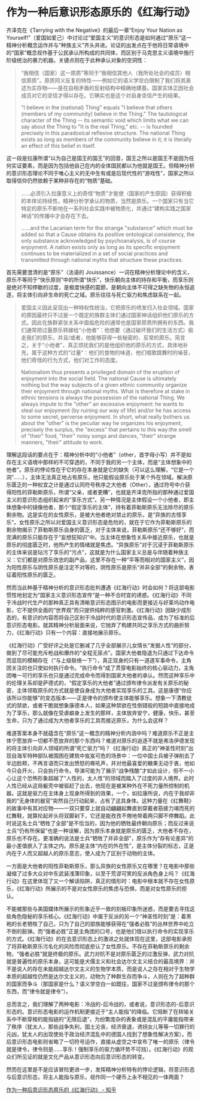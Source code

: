 # 作为一种后意识形态原乐的《红海行动》
 齐泽克在《Tarrying with the Negative》的最后一章“Enjoy Your Nation as Yourself!”（爱国如爱己）中讨论过“爱国主义”的意识形态是如何通过“原乐”这一精神分析概念运作并与“种族主义”齐头并进。论证的出发点在于他将日常语境中的“国家”概念视作基于公民承认所构成的共同体，而区别于马克思主义语境中施行阶级统治的暴力机器。关键点则在于此种承认对象的空洞性：

> “我相信（国家）这一原质”等同于“我相信其他人（我所处社会的成员）相信原质”。原质同义反复的特性——例如它的语义学空白限制了我们将其表述为实存物——是在自相矛盾的反射结构中精确地建基。国家实体正因社会成员对它的坚信才得以存在。它确实也是这个对自身坚信产生的结果。
> 
> "I believe in the (national) Thing" equals "I believe that others (members of my community) believe in the Thing." The tautological character of the Thing -- its semantic void which limits what we can say about the Thing to "It is the real Thing," etc. -- is founded precisely in this paradoxical reflexive structure. The national Thing exists as long as members of the community believe in it; it is literally an effect of this belief in itself.

这一段是拉康所谓“以为自己是国王的国王”的回音，国王之所以是国王不是因为任何实证要素，而是因为包括他自己在内的全体国民都以为他就是国王。但精神分析的意识形态理论不同于唯心主义的无中生有或是后现代性的“游戏性”，国家之所以取得信仰仍然依赖于某种非存在的“物质”基础。

> ……必须引入拉康意义上的奇怪“物质”才能使（国家的产生原因）获得积极的本体论持续性，精神分析学承认的物质，当然是原乐。一个国家只有当它特定的原乐不断地在一系列社会实践中被物质化，并通过“建构实践之国家神话”的传播中才会存在下去。
> 
> ......and the Lacanian term for the strange "substance" which must be added so that a Cause obtains its positive ontological consistency, the only substance acknowledged by psychoanalysis, is of course enjoyment. A nation exists only as long as its specific enjoyment continues to be materialized in a set of social practices and transmitted through national myths that structure these practices.

首先需要澄清的是“原乐”（法语的 Jouissance）一词在精神分析理论中的含义，原乐不等同于“快乐原则”中的所谓“快乐”，快乐朝向主体的持存和平衡，而享乐则是绝对不知停歇的过度，是极度快感的震颤，是朝向主体不可得之缺失物的永恒追逐，将主体引向非生命的死亡之域。原乐往往与死亡驱力和焦虑联系在一起。

> 爱国主义因此呈现出一种特权性统治，它把原乐的喷发归入社会领域。国家的原因最终只不过是一个既定的族群主体们通过国家神话组织他们原乐的方式。因此在族群紧张关系中面临危险的通常也是国家原质所拥有的东西。我们通常把过量原乐转嫁给“小他者”：他想要（通过破坏我们的生活方式）偷走我们的原乐，并且/或者，他能够获得一些秘密的、反常的原乐。简言之，关于“小他者”，真正烦扰我们的是他组织他的原乐的方式，具体地补充，属于这种方式的“过量”：他们的食物的味道，他们唱歌跳舞时的噪音，他们奇怪的行为方式，他们对工作的态度。
> 
> Nationalism thus presents a privileged domain of the eruption of enjoyment into the social field. The national Cause is ultimately nothing but the way subjects of a given ethnic community organize their enjoyment through national myths. What is therefore at stake in ethnic tensions is always the possession of the national Thing. We always impute to the "other" an excessive enjoyment: he wants to steal our enjoyment (by ruining our way of life) and/or he has access to some secret, perverse enjoyment. In short, what really bothers us about the "other" is the peculiar way he organizes his enjoyment, precisely the surplus, the "excess" that pertains to this way:the smell of "their" food, "their" noisy songs and dances, "their" strange manners, "their" attitude to work.

理解这段话的要点在于：精神分析中的“小他者”（other，首字母小写）并不是如存在主义语境中那样的不可穿透的，不同于我的另一个主体，而是“主体想象中的他者”。原乐的悖论性在于它的存在本身就是它的缺失（可以这么理解，“它是一个洞”……），主体无法真正地占有原乐，他只能假设原乐处于某个外在领域。解决原乐匮乏的一种权宜之计是通过认同符号秩序之大他者（Other），通过符号中介获得阳性的菲勒斯原乐，所谓“父亲，或者更糟”，也就是齐泽克所指的那种通过爱国主义的意识形态组织起来的“享乐方式”。另一种情况是主体假设一个小他者，即主体想象中的镜像他者，那个“假定享乐的主体”，持有着菲勒斯原乐无法除尽的原乐剩余物。这是实在的女性原乐，是被大他者绝对禁止的原乐，是“异族的古怪享乐”。女性原乐之所以对爱国主义意识形态是危险的，就在于它作为菲勒斯原乐的剩余物揭示了菲勒斯原乐自身的匮乏，对于主体来说，菲勒斯原乐“还不够好”，而完满的原乐只能存在于“妄想狂知识”中。当主体在想象性关系中接近原乐，也就是原乐的彻底匮乏时，他所产生的情绪就是焦虑。“异族原乐”对于沉浸于菲勒斯原乐的主体来说是玷污了享乐的“污点”，这就是为什么国家主义总是与伴随着种族主义：它们都是对原乐效忠的副产品，这里不存在一种“平等而相对的国家主义”，因为阳性原乐与阴性原乐是注定不对等的，阴性原乐是原乐“并非全部”的剩余物，表征着阳性原乐的匮乏。

然而当此种基于精神分析的意识形态批判遭遇《红海行动》时会如何？将这部电影惯性地划定为“国家主义意识形态宣传”是一种不合时宜的诱惑。《红海行动》不同于冷战时代生产的那种真正具有清晰意识形态图示的电影而更接近与好莱坞动作电影，它不提供全面的“世界观”而只提供纯粹的感官刺激。《红海行动》因缺少成形态的，有意识的内容而将自己区别于冷战时代的意识形态宣传品，成为了标准的后意识形态电影。就其精神分析层面来说，它抛弃了构建共同之享乐方式的曲折努力，《红海行动》只有一个内容：直接地展示原乐。

《红海行动》广受好评之处是它删减了几乎全部展示儿女情长“发掘人性”的部分，做到了尽可能充斥枪战和爆炸的“全程无尿点”。国家大他者隐退为只通过下达命令而显现的模糊存在（“与上级联络一下”），真正现身的只有一道道军事命令，主角团关注的也只使如何执行命令。“执行命令”成了贯穿电影始终的核心驱动力，主角团唯一可行的享乐也只是通过完成命令而得到国家大他者的承认。然而这种享乐中的伦理关系却是萨德式的，“假定享乐的大他者”通过颁布律令派发有关原乐的秘密，主体领取原乐的方式就是使自身成为大他者实现享乐的工具。这是康德“你应该所以你能够”的变态版本——正是律令的颁布使主体能够享乐。想象一下清教徒式的禁欲，或者干脆就想象康德本人，如果这种禁欲在性倒错般的短路中直接地成为了享乐，那么就像在受虐癖身上发生的那样，主体放弃安宁，健康，快乐，甚至生命，只为了通过成为大他者享乐的工具而接近原乐，为什么会这样？

难道答案本身不就蕴含在“原乐”这一概念的精神分析内涵中吗？难道原乐不正是主体宁愿放弃一切都不愿放弃的那个东西吗？难道对原乐的追逐不就是弗洛伊德发现的将主体引向非人领域的所谓“死亡驱力”吗？《红海行动》真正的“神圣性时刻”出现自海军特种部队被围困在建筑中岌岌可危的场景中：一位中国士兵被子弹削去了半边脸颊，不再言语而只发出愤怒的嘶吼声，并对他最喜爱的糖果无动于衷，他如今只会开火，只会执行命令。导演可能为了展示“战争残酷”才如此设计，但不一小心让这个恐怖形象超越了“人性的，太人性”的领域而踏入了过度的非人境界。此时人性已经从这局躯壳中被驱赶了出去，他现在是被某种外在不死力量所控制的机器。这就是驱力在主体身上现身所得到的效果，一个，如拉康所说，内在于我却非我的“无身体的器官”突然自己行动起来，占有了这具身体。这种力量在《红舞鞋》的故事中有其对应物——一双只要穿上就自动翩翩起舞直到穿戴者筋疲力竭而死的红舞鞋，就算抡起斧头将双脚剁下，它还是能孜孜不倦地带着两只脚不停舞蹈。此时说这名士兵“牺牲了全部”是不恰当的，因为他的牺牲最终朝向原乐；而反过来说士兵“仍有所保留”也是一种误解，因为原乐本身就是原乐的匮乏，大他者不存在，原乐也不存在。更准确的说法是士兵“牺牲了并非全部”，原乐作为“存有论差异”的最小差值嵌入了主体之内。原乐是主体“内在的外在性”，是主体分裂的标志，正是内在于人而又超越人的原乐意志，使人成为了区别于动物的主体。

一方面是大他者的阳性菲勒斯原乐，那么异族的女性原乐又在哪里？在电影中那些凝缩了过多大众对中东武装浅薄印象，以至于荒谬可笑的反派角色身上吗？《红海行动》在这里体现了又一个解读陷阱，真正的情形时：电影中根本就不存在女性原乐，《红海行动》所展示的不是对女性原乐的焦虑与恐惧，而是对女性原乐的拒认。

不能被那些与美国媒体所展示的形象近乎一致的刻板印象所迷惑，而是要去寻找这些角色隐秘的享乐核心。《红海行动》中属于反派的另一个“神圣性时刻”是：着黑袍的长老牺牲了自己，只为了自己的部族能够获得在“强者必胜”的丛林世界中屹立不倒的脏弹。而“强者必胜”正是主角团的口号，也是他们借以执行命令的实现享乐的方式。《红海行动》的在去意识形态上的激进之处就体现在这里，这部电影承担了将菲勒斯原乐污名化的风险而彻底拒认了女性原乐。不存在菲勒斯原乐的剩余物，“强者必胜”就是终极的原乐。武力对抗不是对原乐匮乏的过激反弹，武力对抗就是普遍性的原乐本身。这可能是犬儒主义和社会达尔文主义结合的最高境界：并不是说人的存在未能超越达尔文主义的生物学本质，而是说人之存在相对于生物学本质的超越性仍然是达尔文主义的，动物为了种群生存而争斗，人则在为了超种群的国家而争斗（那国家是什么？语义学空白一如既往，国家不过是颁布律令的那个东西，而“律令就是律令”）。

总而言之，我们理解了两种电影：冷战的-后冷战的，或者说，意识形态的-后意识形态的。意识形态电影的运作机制更接近于“主人能指”的降临。它阻断了在转喻关系中不断穿梭的能指链的“无限后退”，为纷繁庞杂的表象或是混乱的平庸能指带来了秩序（犹太人，那些战争失利，国土沦丧，经济衰退，诱拐女儿等等一切罪行的元凶，犹太人的出现使处于政治经济混乱中的德国人找到了想象性解决方案）。而后意识形态电影则省略了一切符号运作，直接从虚空之中宣布了唯一的原乐（律令就是律令，律令则是……享乐！强制享乐的驱力循环势不可挡）。《红海行动》的观众们所见证的就是文化产品从意识形态向后意识形态的转变。

然而在这里是不是应该冒险更进一步，发挥精神分析特有的悖论逻辑，将意识形态与后意识形态，将主人能指与原乐，视作同一个硬币上永不相见的一体两面？

[作为一种后意识形态原乐的《红海行动》 - 知乎](https://zhuanlan.zhihu.com/p/33869686) 
